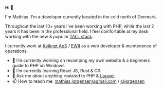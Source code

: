Hi 👋

I'm Mathias. I'm a developer currently located in the cold north of Denmark.

Throughout the last 10+ years I've been working with PHP, while the last 2 years it has been in the professional field. I feel comfortable at my desk working with the new & popular [TALL stack](https://tallstack.dev/).

I currently work at [Kviknet ApS](https://kviknet.dk/) / [EWII](https://www.ewii.dk/international/) as a web developer & maintenence of operations.

- 🔭 I’m currently working on revamping my own website & a beginners guide to PHP on Windows. 
- 🌱 I’m currently learning React JS, Rust & C#.
- 💬 Ask me about anything realated to PHP & [Laravel](https://laravel.com)
- 📫 How to reach me: [mathias.jorqensen@gmail.com](mailto:mathias.jorqensen@gmail.com) / [@jorqensen](https://twitter.com/jorqensen) 
